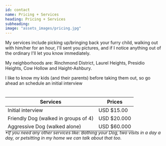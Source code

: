```yaml
---
id: contact
name: Pricing + Services
heading: Pricing + Services
subheading:
image: "assets_images/pricing.jpg"
---
```


My services include picking up/bringing back your furry child, walking out with him/her for an hour, I'll sent you pictures,
and if I notice anything out of the ordinary I'll let you know immediately.

My neighborhoods are: Rinchmond District, Laurel Heights, Presidio Heights, Cow Hollow and Haight-Ashbury.

I like to know my kids (and their parents) before taking them out, so go ahead an schedule an initial interview

<table style="position: relative; top: 20px;" class="table table-bordered">
  <thead>
    <tr>
      <th>Services</th>
      <th>Prices</th>
    </tr>
  </thead>
  <tbody>
    <tr>
      <td>Initial interview</td>
      <td>USD $15.00</td>
    </tr>
    <tr>
      <td>Friendly Dog (walked in groups of 4)</td>
      <td>USD $20.000</td>
    </tr>
    <tr>
      <td>Aggressive Dog (walked alone)</td>
      <td>USD $60.000</td>
    </tr>
  </tbody>
</table>

_*If you need any other services like: Bathing your Dog, two visits in a day a day, or petsitting in my home we can talk about that too._

